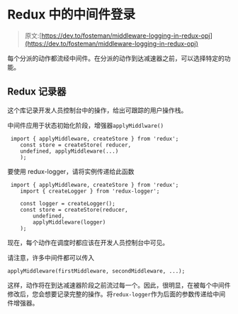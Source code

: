 # Redux 中的中间件登录

> 原文:[https://dev.to/fosteman/middleware-logging-in-redux-opj](https://dev.to/fosteman/middleware-logging-in-redux-opj)

每个分派的动作都流经中间件。在分派的动作到达减速器之前，可以选择特定的功能。

## [](#redux-logger)Redux 记录器

这个库记录开发人员控制台中的操作，给出可跟踪的用户操作栈。

中间件应用于状态初始化阶段，增强器`applyMiddlware()`

```
 import { applyMiddleware, createStore } from 'redux';
    const store = createStore( reducer,
    undefined, applyMiddleware(...)
    ); 
```

要使用 redux-logger，请将实例传递给此函数

```
 import { applyMiddleware, createStore } from 'redux';
    import { createLogger } from 'redux-logger';

    const logger = createLogger();
    const store = createStore(reducer,
        undefined, 
        applyMiddleware(logger)
    ); 
```

现在，每个动作在调度时都应该在开发人员控制台中可见。

请注意，许多中间件都可以传入

```
applyMiddleware(firstMiddleware, secondMiddleware, ...); 
```

这样，动作将在到达减速器阶段之前流过每一个。因此，很明显，在被每个中间件修改后，您会想要记录完整的操作。将`redux-logger`作为后面的参数传递给中间件增强器。